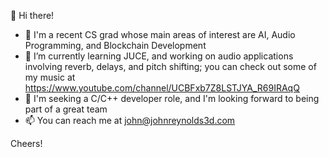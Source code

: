 👋  Hi there!
- 💞️  I'm a recent CS grad whose main areas of interest are AI, Audio Programming, and Blockchain Development
- 🌱  I’m currently learning JUCE, and working on audio applications involving reverb, delays, and pitch shifting; you can check out some of my music at https://www.youtube.com/channel/UCBFxb7Z8LSTJYA_R69IRAqQ
- 👀  I'm seeking a C/C++ developer role, and I'm looking forward to being part of a great team
- 📫  You can reach me at john@johnreynolds3d.com

Cheers!
